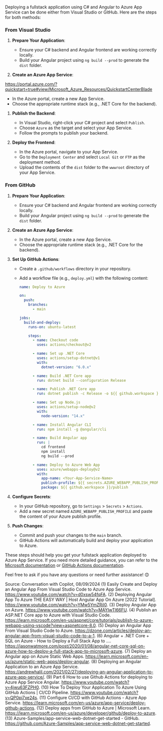 Deploying a fullstack application using C# and Angular to Azure App Service can be done either from Visual Studio or GitHub. Here are the steps for both methods:

### From Visual Studio

1. **Prepare Your Application**:

   - Ensure your C# backend and Angular frontend are working correctly locally.
   - Build your Angular project using `ng build --prod` to generate the `dist` folder.

2. **Create an Azure App Service**:

https://portal.azure.com/?quickstart=true#view/Microsoft_Azure_Resources/QuickstartCenterBlade

- In the Azure portal, create a new App Service.
- Choose the appropriate runtime stack (e.g., .NET Core for the backend).

1. **Publish the Backend**:

   - In Visual Studio, right-click your C# project and select `Publish`.
   - Choose `Azure` as the target and select your App Service.
   - Follow the prompts to publish your backend.

2. **Deploy the Frontend**:
   - In the Azure portal, navigate to your App Service.
   - Go to the `Deployment Center` and select `Local Git` or `FTP` as the deployment method.
   - Upload the contents of the `dist` folder to the `wwwroot` directory of your App Service.

### From GitHub

1. **Prepare Your Application**:

   - Ensure your C# backend and Angular frontend are working correctly locally.
   - Build your Angular project using `ng build --prod` to generate the `dist` folder.

2. **Create an Azure App Service**:

   - In the Azure portal, create a new App Service.
   - Choose the appropriate runtime stack (e.g., .NET Core for the backend).

3. **Set Up GitHub Actions**:

   - Create a `.github/workflows` directory in your repository.
   - Add a workflow file (e.g., `deploy.yml`) with the following content:

     ```yaml
     name: Deploy to Azure

     on:
       push:
         branches:
           - main

     jobs:
       build-and-deploy:
         runs-on: ubuntu-latest

         steps:
           - name: Checkout code
             uses: actions/checkout@v2

           - name: Set up .NET Core
             uses: actions/setup-dotnet@v1
             with:
               dotnet-version: "6.0.x"

           - name: Build .NET Core app
             run: dotnet build --configuration Release

           - name: Publish .NET Core app
             run: dotnet publish -c Release -o ${{ github.workspace }}/publish

           - name: Set up Node.js
             uses: actions/setup-node@v2
             with:
               node-version: "14.x"

           - name: Install Angular CLI
             run: npm install -g @angular/cli

           - name: Build Angular app
             run: |
               cd frontend
               npm install
               ng build --prod

           - name: Deploy to Azure Web App
             uses: azure/webapps-deploy@v2
             with:
               app-name: <Your-App-Service-Name>
               publish-profile: ${{ secrets.AZURE_WEBAPP_PUBLISH_PROFILE }}
               package: ${{ github.workspace }}/publish
     ```

4. **Configure Secrets**:

   - In your GitHub repository, go to `Settings` > `Secrets` > `Actions`.
   - Add a new secret named `AZURE_WEBAPP_PUBLISH_PROFILE` and paste the content of your Azure publish profile.

5. **Push Changes**:
   - Commit and push your changes to the `main` branch.
   - GitHub Actions will automatically build and deploy your application to Azure.

These steps should help you get your fullstack application deployed to Azure App Service. If you need more detailed guidance, you can refer to the [Microsoft documentation](4) or [GitHub Actions documentation](11).

Feel free to ask if you have any questions or need further assistance! 😊

Source: Conversation with Copilot, 08/09/2024
(1) Easily Create and Deploy an Angular App From Visual Studio Code to Azure App Service. https://www.youtube.com/watch?v=d0xsw54fqFA.
(2) Deploying Angular App To Azure THE EASY WAY | Host Angular App On Azure [2022 Tutorial]. https://www.youtube.com/watch?v=YMw5YmZRiI0.
(3) Deploy Angular App on Azure. https://www.youtube.com/watch?v=MAYIwTl66FU.
(4) Publish an ASP.NET Core app to Azure with Visual Studio Code. https://learn.microsoft.com/en-us/aspnet/core/tutorials/publish-to-azure-webapp-using-vscode?view=aspnetcore-8.0.
(5) Deploy an Angular App From Visual Studio Code to Azure. https://dzone.com/articles/deploy-an-angular-app-from-visual-studio-code-to-a-1.
(6) Angular + .NET Core + SQL on Azure - How to Deploy a Full Stack App to .... https://jasonwatmore.com/post/2020/01/08/angular-net-core-sql-on-azure-how-to-deploy-a-full-stack-app-to-microsoft-azure.
(7) Deploy an Angular app on Azure Static Web Apps. https://learn.microsoft.com/en-us/azure/static-web-apps/deploy-angular.
(8) Deploying an Angular Application to an Azure App Service. https://andrewhalil.com/2021/02/27/deploying-an-angular-application-to-azure-app-service/.
(9) Part 6 How to use Github Actions for deploying to Azure App Service Angular. https://www.youtube.com/watch?v=4jwu63FZPH0.
(10) How To Deploy Your Application To Azure Using GitHub Actions | CI/CD Pipeline. https://www.youtube.com/watch?v=QP0pi7xe24s.
(11) Configure CI/CD with GitHub Actions - Azure App Service. https://learn.microsoft.com/en-us/azure/app-service/deploy-github-actions.
(12) Deploy apps from GitHub to Azure | Microsoft Learn. https://learn.microsoft.com/en-us/azure/developer/github/deploy-to-azure.
(13) Azure-Samples/app-service-web-dotnet-get-started - GitHub. https://github.com/Azure-Samples/app-service-web-dotnet-get-started.
